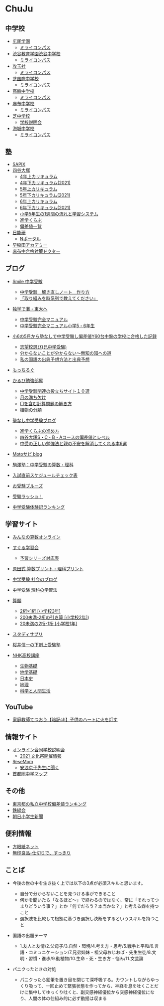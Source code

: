 # ChuJu

## 中学校

- [広尾学園](https://www.hiroogakuen.ed.jp/)
  - [ミライコンパス](https://mirai-compass.net/usr/hiroogj/event/evtIndex.jsf)
- [渋谷教育学園渋谷中学校](https://www.shibushibu.jp/)
  - [ミライコンパス](https://mirai-compass.net/usr/shibusbj/event/evtIndex.jsf)
- [攻玉社](https://kogyokusha.ed.jp/)
  - [ミライコンパス](https://mirai-compass.net/usr/kogyokuj/event/evtIndex.jsf)
- [芝国際中学校](https://www.shiba-kokusai.ed.jp/)
  - [ミライコンパス](https://mirai-compass.net/usr/tkjgkenj/event/evtIndex.jsf)
- [高輪中学校](https://www.takanawa.ed.jp/)
  - [ミライコンパス](https://mirai-compass.net/usr/takanwj/event/evtIndex.jsf)
- [麻布中学校](https://www.azabu-jh.ed.jp/)
  - [ミライコンパス](https://mirai-compass.net/usr/azabuj/event/evtIndex.jsf)
- [芝中学校](https://www.shiba.ac.jp/)
  - [学校説明会](https://lsg.grapecity.com/shiba/App/Account/login)
- [海城中学校](https://www.kaijo.ed.jp/)
  - [ミライコンパス](https://mirai-compass.net/usr/kaijoj/event/evtIndex.jsf)

## 塾

- [SAPIX](https://www.sapientica.com/)
- [四谷大塚](https://www.yotsuyaotsuka.com/)
  - [4年上カリキュラム](https://www.yotsuyaotsuka.com/kyozai/pdf/R3_4.pdf)
  - [4年下カリキュラム(2021)](https://www.yotsuyaotsuka.com/kyozai/pdf/reiwa2_4_2.pdf)
  - [5年上カリキュラム](https://www.yotsuyaotsuka.com/kyozai/pdf/5th_grade/R3_5.pdf)
  - [5年下カリキュラム(2021)](https://www.yotsuyaotsuka.com/kyozai/pdf/reiwa2_5_2.pdf)
  - [6年上カリキュラム](https://www.yotsuyaotsuka.com/kyozai/pdf/6th_grade/R3_6.pdf)
  - [6年下カリキュラム(2021)](https://www.yotsuyaotsuka.com/kyozai/pdf/reiwa2_6_2.pdf)
  - [小学5年生の1週間の流れと学習システム](https://www.yotsuyaotsuka.com/separate/grade5.php#houshin)
  - [進学くらぶ](https://www.yotsuyaotsuka.com/school/shingaku/)
  - [偏差値一覧](https://www.yotsuyaotsuka.com/njc/deviation_top.php)
 - [日能研](http://www.nichinoken.co.jp/index.html)
   - [Nポータル](https://www.nichinoken.co.jp/np5/portal/open/index.php)
 - [早稲田アカデミー](https://www.waseda-ac.co.jp/elementary/)
 - [麻布中合格対策ドクター](https://www.chugakujuken.jp/azabu/sansu/)


## ブログ

- [Smile 中学受験](https://smile2021.hatenablog.com/)
  - [中学受験　解き直しノート　作り方](https://smile2021.hatenablog.com/entry/%E4%B8%AD%E5%AD%A6%E5%8F%97%E9%A8%93%E9%96%93%E9%81%95%E3%81%84%E3%83%8E%E3%83%BC%E3%83%88%E4%BD%9C%E3%82%8A%E6%96%B9)
  - [「取り組みを時系列で教えてください」](https://smile2021.hatenablog.com/entry/%E5%8F%96%E3%82%8A%E7%B5%84%E3%81%BF%E3%82%92%E6%99%82%E7%B3%BB%E5%88%97%E3%81%A7)

- [独学で灘・東大へ](https://nadatodai.com/)
  - [中学受験完全マニュアル](https://nadatodai.com/chuju-books/)
  - [中学受験完全マニュアル小学5・6年生](https://nadatodai.com/chuju-books-recommend-es6/)

- [小6の5月から塾なしで中学受験し偏差値Y60台中盤の学校に合格した記録](https://jyukunashi3.blog.fc2.com/)
  - [志望校選び(兄中学受験)](https://jyukunashi3.blog.fc2.com/blog-category-3.html)
  - [分からないことが分からない～無知の知への道](https://jyukunashi3.blog.fc2.com/blog-entry-358.html)
  - [私の国語の出典予想方法と出典予想](https://jyukunashi3.blog.fc2.com/blog-entry-416.html)

- [もっちろぐ](https://mocchilog.com/)

- [かるび勉強部屋](https://yuzupa.com/)
  - [中学受験関連の役立ちサイト１０選](https://yuzupa.com/useful-site/)
  - [月の満ち欠け](https://yuzupa.com/moon-cycle/)
  - [□を含む計算問題の解き方](https://yuzupa.com/keisan-mondai/)
  - [植物の分類](https://yuzupa.com/syokubutsu/)

- [塾なし中学受験ブログ](https://www.tyuugakujyuken.net/)
  - [進学くらぶの進め方](https://www.tyuugakujyuken.net/2021/03/sinngaku-test.html)
  - [四谷大塚S・C・B・Aコースの偏差値とレベル](https://www.tyuugakujyuken.net/2021/03/hennsachi.html#chapter-42)
  - [中受の正しい勉強法と親の不安を解消してくれる本6選](https://www.tyuugakujyuken.net/2021/06/hon.html)

- [Motoサピ blog](https://www.moto-sapi-t.com/)

- [駒澤塾：中学受験の算数・理科](https://komazawajuku.hatenablog.com/)

- [入試直前スケジュールチェック表](https://gf-life.com/exams-02/)

- [お受験ブルーズ](https://ameblo.jp/jyukuko/)

- [受験ラッシュ！](https://juken-rush.com/)

- [中学受験体験記ランキング](https://juken.blogmura.com/juken_juniortaiken/)

## 学習サイト

- [みんなの算数オンライン](https://www.min-san.com/)

- [すぐる学習会](https://www.suguru.jp/index.htm)
  - [予習シリーズ対応表](https://www.suguru.jp/series.html#5ue1)

- [原田式 算数プリント・理科プリント](https://www.sansu.info/print/)

- [中学受験 社会のブログ](https://jukensyakai.net/)

- [中学受験 理科の学習法](http://www.quick-learning.jp/science/)
 
- [算願](https://www.sangan.jp/index.html)
  - [2桁×1桁 [小学校3年]](https://www.sangan.jp/page01/kake/kk10005.htm)
  - [200未満-2桁の引き算 [小学校2年]](https://www.sangan.jp/page01/hiki/hi10011.htm))
  - [20未満の2桁-1桁 [小学校1年]](https://www.sangan.jp/page01/hiki/hi10005.htm)
 
 - [スタディサプリ](https://studysapuri.jp/course/elementary/exam/)

- [桜井信一の下剋上受験塾](https://sakurai-gekokujyou.jp/?gclid=EAIaIQobChMI0tbmxOm19QIVUkKWCh0sQwfqEAEYASAAEgJvvvD_BwE)

- [NHK高校講座](https://www.nhk.or.jp/kokokoza/)
  - [生物基礎](https://www.nhk.or.jp/kokokoza/tv/seibutsukiso/)
  - [地学基礎](https://www.nhk.or.jp/kokokoza/tv/chigakukiso/)
  - [日本史](https://www.nhk.or.jp/kokokoza/tv/nihonshi/)
  - [地理](https://www.nhk.or.jp/kokokoza/tv/chiri/)
  - [科学と人間生活](https://www.nhk.or.jp/kokokoza/tv/kagakuningen/)


## YouTube

- [家庭教師てつおう【暗記ch】子供のハートに火を灯す](https://www.youtube.com/channel/UCLgUwW5oR-Q_OAyq3yB8PBg/videos)

## 情報サイト

- [オンライン合同学校説明会](https://www.jhschool.site/)
  - [2021 文化祭開催情報](https://www.jhschool.site/2021/09/06/2021fetival/)
- [ReseMom](https://resemom.jp/special/90/recent/%E4%B8%AD%E5%AD%A6%E5%8F%97%E9%A8%93)
  - [安浪京子先生に聞く](https://resemom.jp/article/2020/04/03/55638.html)
- [首都圏中学マップ](http://www.chu-jukennavi.net/pdf/map_2022.pdf)

## その他

- [東京都の私立中学校偏差値ランキング](http://www.chu-shigaku.com/list/p_tokyo/popular_1.html)
- [鉄緑会](https://www.tetsuryokukai.co.jp/)
- [朝日小学生新聞](https://mypage.asagaku.com/member/top)

## 便利情報

- [方眼紙ネット](https://houganshi.net/houganshi_solid.php)
- [無印良品-仕切りで、すっきり](https://www.muji.com/jp/ja/store/articles/staff-blog/lifetips/875336)

## ことば

- 今後の世の中を生き抜く上では以下の3点が必須スキルと思います。
  - 自分で分からないことを見つける事ができること
  - 何かを聞いたら「なるほど～」で終わるのではなく、常に「それってつまりどういう事？」とか「何でだろう？本当かな？」と考える癖を持つこと
  - 選択肢を比較して根拠に基づき選択し決断をするというスキルを持つこと

- 国語の出題テーマ
  - 1.友人と友情/2.父母子/3.自然・環境/4.考え方・思考/5.戦争と平和/6.言語・コミュニケーション/7.兄弟姉妹・祖父母おじおば・先生生徒/8.文明・習慣・進歩/9.動植物/10.生命・死・生き方・悩み/11.文芸論

- パニクったときの対処
  - パニクったら鉛筆を置き目を閉じて深呼吸する。カウントしながらゆっくり吸って、一回止めて緊張状態を作ってから、神経を息を吐くことだけに集中してゆっくり吐くと、副交感神経優位から交感神経優位になり、人間の体の仕組み的に必ず動揺は収まる
